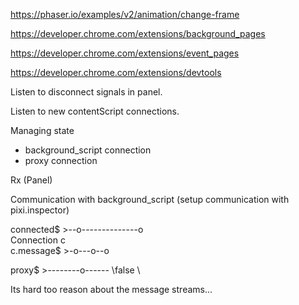 
https://phaser.io/examples/v2/animation/change-frame

https://developer.chrome.com/extensions/background_pages

https://developer.chrome.com/extensions/event_pages

https://developer.chrome.com/extensions/devtools


Listen to disconnect signals in panel.

Listen to new contentScript connections.

Managing state

- background_script connection
- proxy connection


Rx (Panel)

Communication with background_script
(setup communication with pixi.inspector)

 connected$ >--o--------------o
               \
               Connection c
                \
                 c.message$ >-o---o--o


proxy$ >--------o------
       \false    \




Its hard too reason about the message streams...

